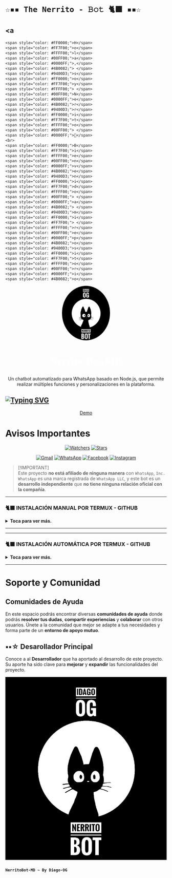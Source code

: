 # `☆▪︎▪︎ The Nerrito - 𝙱𝚘𝚝 🐈‍⬛ ▪︎▪︎☆`

## <a
    <span style="color: #FF0000;">H</span>
    <span style="color: #FF7F00;">o</span>
    <span style="color: #FFFF00;">l</span>
    <span style="color: #00FF00;">a</span>
    <span style="color: #0000FF;">,</span>
    <span style="color: #4B0082;"> </span>
    <span style="color: #9400D3;">s</span>
    <span style="color: #FF0000;">o</span>
    <span style="color: #FF7F00;">y</span>
    <span style="color: #FFFF00;"> </span>
    <span style="color: #00FF00;">N</span>
    <span style="color: #0000FF;">e</span>
    <span style="color: #4B0082;">r</span>
    <span style="color: #9400D3;">r</span>
    <span style="color: #FF0000;">i</span>
    <span style="color: #FF7F00;">t</span>
    <span style="color: #FFFF00;">o</span>
    <span style="color: #00FF00;"> </span>
    <span style="color: #0000FF;">👋</span>
    <br>
    <span style="color: #FF0000;">B</span>
    <span style="color: #FF7F00;">i</span>
    <span style="color: #FFFF00;">e</span>
    <span style="color: #00FF00;">n</span>
    <span style="color: #0000FF;">v</span>
    <span style="color: #4B0082;">e</span>
    <span style="color: #9400D3;">n</span>
    <span style="color: #FF0000;">i</span>
    <span style="color: #FF7F00;">d</span>
    <span style="color: #FFFF00;">o</span>
    <span style="color: #00FF00;"> </span>
    <span style="color: #0000FF;">a</span>
    <span style="color: #4B0082;"> </span>
    <span style="color: #9400D3;">m</span>
    <span style="color: #FF0000;">i</span>
    <span style="color: #FF7F00;"> </span>
    <span style="color: #FFFF00;">r</span>
    <span style="color: #00FF00;">e</span>
    <span style="color: #0000FF;">p</span>
    <span style="color: #4B0082;">o</span>
    <span style="color: #9400D3;">s</span>
    <span style="color: #FF0000;">i</span>
    <span style="color: #FF7F00;">t</span>
    <span style="color: #FFFF00;">o</span>
    <span style="color: #00FF00;">r</span>
    <span style="color: #0000FF;">i</span>
    <span style="color: #4B0082;">o</span>
</a>



<p align="center">
 <img src="Perfil.jpg" alt="Logo de mi proyecto" style="border-radius: 50%; width: 150px;" />
 <h2 align="center" style="font-family: 'Press Start 2P', cursive; font-size: 32px; color: white;">Nerrito-Bot-MD</h2>
 <p align="center">Un chatbot automatizado para WhatsApp basado en Node.js, que permite realizar múltiples funciones y personalizaciones en la plataforma.</p>
</p>

## <a href="https://github.com/IDAGO-OG/Nerrito-Bot-MD"><img src="https://readme-typing-svg.herokuapp.com?font=Fira+Code&size=25&letterSpacing=-1xp;&pause=1000&color=F76B1C&center=FALSO&vCenter=FALSO&multiline=true&repeat=verdadero&random=FALSO&height=70&lines=BIENVENIDO+A+NerritoBot+%F0%9F%90%88%E2%80%8D%E2%AC%9B;GRACIAS+POR+VISITARME+%E2%99%A1" alt="Typing SVG" /></a>

<p align="center">
  <a href="https://api.whatsapp.com/send?phone=+584121275155&text=&text=.menu">Demo</a>
</p>

<!-- <p align="center">
  <a href="/src/docs/README_en.md">English</a>
  ·
  <a href="/src/docs/README_pt-br.md">Português</a>
</p> -->

# Avisos Importantes

<p align="center">   
<a href="https://github.com/IDAGO-OG/Nerrito-Bot-MD/watchers"><img title="Watchers" src="https://img.shields.io/github/watchers/IDAGO-OG/Nerrito-Bot-MD?label=Watchers&color=Blue&style=flat-square"></a>
<a href="https://github.com/IDAGO-OG/Nerrito-Bot-MD/stargazers"><img title="Stars" src="https://img.shields.io/github/stars/IDAGO-OG/Nerrito-Bot-MD?label=Stars&color=Black&style=flat-square"></a>
</p>

<div align="center">
 
[![Gmail](https://img.shields.io/badge/Gmail-D14836?style=for-the-badge&logo=gmail&logoColor=white)](mailto:D32393844@gmail.com)
[![WhatsApp](https://img.shields.io/badge/DIEGO-OG?style=for-the-badge&logo=whatsapp&logoColor=white)](https://wa.me/qr/4CPY3MTWUGEKH1)
[![Facebook](https://img.shields.io/badge/Facebook-1877F2?style=for-the-badge&logo=facebook&logoColor=white)](https://www.facebook.com/share/18uhJ1qmBE/)
[![Instagram](https://img.shields.io/badge/Instagram-E4405F?style=for-the-badge&logo=instagram&logoColor=white)](https://instagram.com/_1dago)
</div>

> [!IMPORTANT]\
> Este proyecto **no está afiliado de ninguna manera** con `WhatsApp`, `Inc. WhatsApp` es una marca registrada de `WhatsApp LLC`, y este bot es un **desarrollo independiente** que **no tiene ninguna relación oficial con la compañía**.

-----
### 🐈‍⬛ INSTALACIÓN MANUAL POR TERMUX - GITHUB 
<details>
  <summary><b>Toca para ver más.</b></summary>
 
> *Comandos para instalar de forma manual*
```bash
termux-setup-storage
```
```bash
apt update && apt upgrade && pkg install -y git nodejs ffmpeg imagemagick yarn
```
```bash
git clone https://github.com/IDAGO-OG/Nerrito-Bot-MD && cd Nerrito-Bot-MD
```
```bash
yarn install && npm install
```
```bash
npm start
```
> *Si aparece **(Y/I/N/O/D/Z) [default=N] ?** use la letra **"y" + "ENTER"** para continuar con la instalación*
</details>

----

</details>

-----
### 🐈‍⬛ INSTALACIÓN AUTOMÁTICA POR TERMUX - GITHUB 
<details>
  <summary><b>Toca para ver más.</b></summary>
 
> *Comando para instalar de forma Automática*
```bash
termux-setup-storage && apt update && apt upgrade -y && pkg install -y git nodejs ffmpeg imagemagick yarn && git clone https://github.com/IDAGO-OG/Nerrito-Bot-MD && cd Nerrito-Bot-MD && yarn install && npm install && npm start
```
> *Si aparece **(Y/I/N/O/D/Z) [default=N] ?** use la letra **"y" + "ENTER"** para continuar con la instalación*
</details>

----
 

# Soporte y Comunidad

## Comunidades de Ayuda

En este espacio podrás encontrar diversas **comunidades de ayuda** donde podrás **resolver tus dudas**, **compartir experiencias** y **colaborar** con otros usuarios. Únete a la comunidad que mejor se adapte a tus necesidades y forma parte de un **entorno de apoyo mutuo**.

</table>

## ▪︎▪︎☆ Desarollador Principal

Conoce a al **Desarrollador** que ha aportado al desarrollo de este proyecto. Su aporte ha sido clave para **mejorar** y **expandir** las funcionalidades del proyecto.

<a href="https://github.com/IDAGO-OG/Nerrito-Bot-MD//graphs/contributors">  <img src="Perfil.jpg" /> 
</a>

#### `NerritoBot-MD ~ By Diego-OG`

```